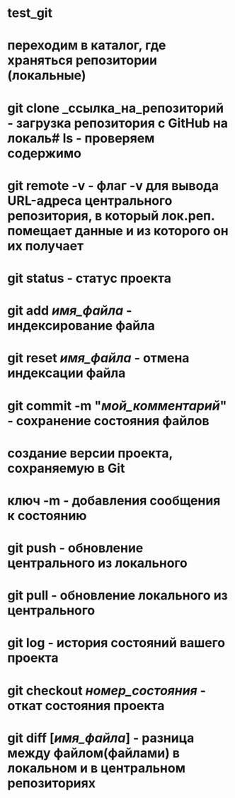 # test_git

# переходим в каталог, где храняться репозитории (локальные)
# 	git clone _ссылка_на_репозиторий - загрузка репозитория с GitHub на локаль# ls - проверяем содержимо

# git remote -v - флаг -v для вывода URL-адреса центрального репозитория, в который лок.реп. помещает данные и из которого он их получает

# git status - статус проекта
# git add _имя_файла_ - индексирование файла
# git reset _имя_файла_ - отмена индексации файла
# git commit -m "_мой_комментарий_" - сохранение состояния файлов
#		создание версии проекта, сохраняемую в Git
#               ключ -m - добавления сообщения к состоянию
# git push - обновление центрального из локального
# git pull - обновление локального из центрального

# git log - история состояний вашего проекта

# git checkout _номер_состояния_ - откат состояния проекта

# git diff [_имя_файла_] - разница между файлом(файлами) в локальном и в центральном репозиториях

